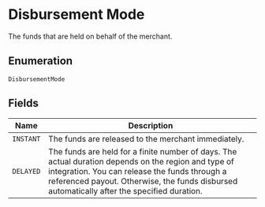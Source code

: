 
# Disbursement Mode

The funds that are held on behalf of the merchant.

## Enumeration

`DisbursementMode`

## Fields

| Name | Description |
|  --- | --- |
| `INSTANT` | The funds are released to the merchant immediately. |
| `DELAYED` | The funds are held for a finite number of days. The actual duration depends on the region and type of integration. You can release the funds through a referenced payout. Otherwise, the funds disbursed automatically after the specified duration. |


